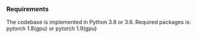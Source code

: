 
### Requirements
The codebase is implemented in Python 3.8 or 3.6. Required packages is:
    pytorch    1.8(gpu) or pytorch 1.9(gpu)
    



